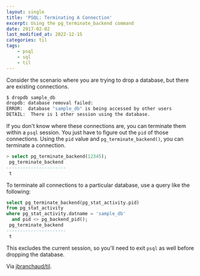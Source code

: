 ```yaml
---
layout: single
title: 'PSQL: Terminating A Connection'
excerpt: Using the pg_terminate_backend command
date: 2017-02-02
last_modified_at: 2022-12-15
categories: til
tags:
    - psql
    - sql
    - til
---
```


Consider the scenario where you are trying to drop a database, but there are
existing connections.

```bash
$ dropdb sample_db
dropdb: database removal failed:
ERROR:  database "sample_db" is being accessed by other users
DETAIL:  There is 1 other session using the database.
```

If you don't know where these connections are, you can terminate them within
a `psql` session. You just have to figure out the `pid` of those
connections.
Using the `pid` value and `pg_terminate_backend()`, you can terminate a connection.

```sql
> select pg_terminate_backend(12345);
 pg_terminate_backend
----------------------
 t
```

To terminate all connections to a particular database, use a query like the
following:

```sql
select pg_terminate_backend(pg_stat_activity.pid)
from pg_stat_activity
where pg_stat_activity.datname = 'sample_db'
  and pid <> pg_backend_pid();
 pg_terminate_backend
----------------------
 t
```

This excludes the current session, so you'll need to exit `psql` as well
before dropping the database.

Via [jbranchaud/til](https://github.com/jbranchaud/til).
